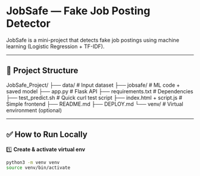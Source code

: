 # JobSafe — Fake Job Posting Detector

JobSafe is a mini-project that detects fake job postings using machine learning (Logistic Regression + TF-IDF).

---

## 📂 Project Structure

JobSafe_Project/
├── data/ # Input dataset
├── jobsafe/ # ML code + saved model
├── app.py # Flask API
├── requirements.txt # Dependencies
├── test_predict.sh # Quick curl test script
├── index.html + script.js # Simple frontend
├── README.md
├── DEPLOY.md
└── venv/ # Virtual environment (optional)

---

## ✅ How to Run Locally

1️⃣ **Create & activate virtual env**
```bash
python3 -m venv venv
source venv/bin/activate